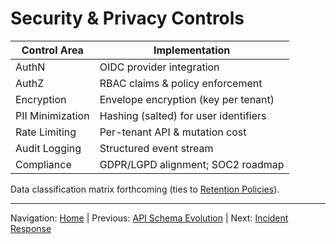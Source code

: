 # Security & Privacy Controls

| Control Area | Implementation |
|--------------|----------------|
| AuthN | OIDC provider integration |
| AuthZ | RBAC claims & policy enforcement |
| Encryption | Envelope encryption (key per tenant) |
| PII Minimization | Hashing (salted) for user identifiers |
| Rate Limiting | Per-tenant API & mutation cost |
| Audit Logging | Structured event stream |
| Compliance | GDPR/LGPD alignment; SOC2 roadmap |

Data classification matrix forthcoming (ties to [Retention Policies](retention_policies.md)).

---
Navigation: [Home](home.md) | Previous: [API Schema Evolution](api_schema_evolution.md) | Next: [Incident Response](incident_response.md)
